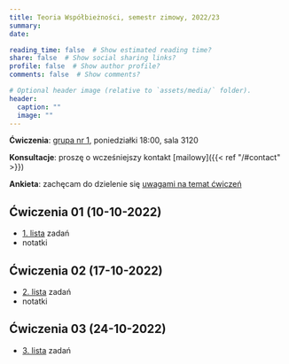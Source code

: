 ```yaml
---
title: Teoria Współbieżności, semestr zimowy, 2022/23
summary: 
date: 

reading_time: false  # Show estimated reading time?
share: false  # Show social sharing links?
profile: false  # Show author profile?
comments: false  # Show comments?

# Optional header image (relative to `assets/media/` folder).
header:
  caption: ""
  image: ""
---
```


**Ćwiczenia**: [grupa nr 1](https://usosweb.mimuw.edu.pl/kontroler.php?_action=katalog2/przedmioty/pokazZajecia&zaj_cyk_id=495497&gr_nr=1), poniedziałki 18:00, sala 3120

**Konsultacje**: proszę o wcześniejszy kontakt [mailowy]({{< ref "/#contact" >}})

**Ankieta**: zachęcam do dzielenie się [uwagami na temat ćwiczeń]()

## Ćwiczenia 01 (10-10-2022)
- [1. lista]() zadań
- notatki

## Ćwiczenia 02 (17-10-2022)
- [2. lista]() zadań
- notatki

## Ćwiczenia 03 (24-10-2022)
- [3. lista]() zadań
